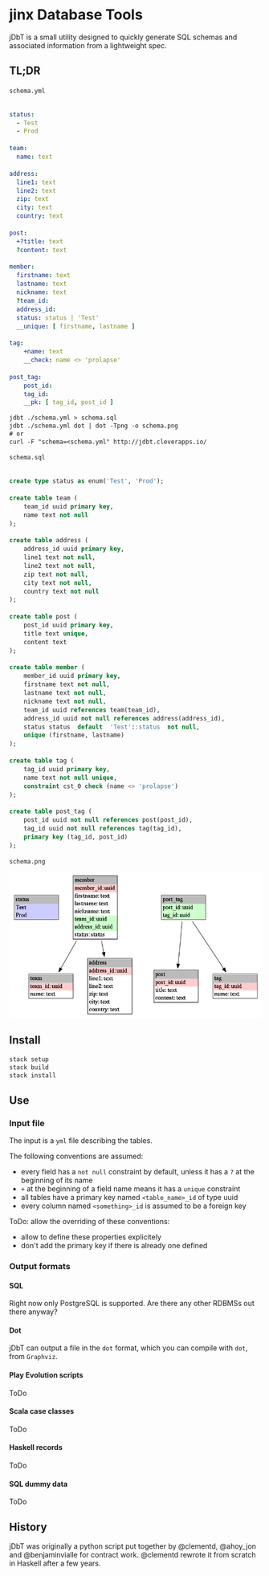 # jinx Database Tools

jDbT is a small utility designed to quickly generate SQL schemas and
associated information from a lightweight spec.

## TL;DR

`schema.yml`

```yaml

status:
  - Test
  - Prod

team:
  name: text

address:
  line1: text
  line2: text
  zip: text
  city: text
  country: text

post:
  +?title: text
  ?content: text

member:
  firstname: text
  lastname: text
  nickname: text
  ?team_id:
  address_id:
  status: status | 'Test'
  __unique: [ firstname, lastname ]

tag:
    +name: text
    __check: name <> 'prolapse'

post_tag:
    post_id:
    tag_id:
    __pk: [ tag_id, post_id ]

```

    jdbt ./schema.yml > schema.sql
    jdbt ./schema.yml dot | dot -Tpng -o schema.png
    # or
    curl -F "schema=<schema.yml" http://jdbt.cleverapps.io/


`schema.sql`

```sql

create type status as enum('Test', 'Prod');

create table team (
    team_id uuid primary key,
    name text not null
);

create table address (
    address_id uuid primary key,
    line1 text not null,
    line2 text not null,
    zip text not null,
    city text not null,
    country text not null
);

create table post (
    post_id uuid primary key,
    title text unique,
    content text
);

create table member (
    member_id uuid primary key,
    firstname text not null,
    lastname text not null,
    nickname text not null,
    team_id uuid references team(team_id),
    address_id uuid not null references address(address_id),
    status status  default  'Test'::status  not null,
    unique (firstname, lastname)
);

create table tag (
    tag_id uuid primary key,
    name text not null unique,
    constraint cst_0 check (name <> 'prolapse')
);

create table post_tag (
    post_id uuid not null references post(post_id),
    tag_id uuid not null references tag(tag_id),
    primary key (tag_id, post_id)
);

```

`schema.png`

![](./schema.png)

## Install

    stack setup
    stack build
    stack install

## Use

### Input file

The input is a `yml` file describing the tables.

The following conventions are assumed:

 - every field has a `not null` constraint by default, unless it has a `?` at
   the beginning of its name
 - `+` at the beginning of a field name means it has a `unique` constraint
 - all tables have a primary key named `<table_name>_id` of type uuid
 - every column named `<something>_id` is assumed to be a foreign key

ToDo: allow the overriding of these conventions:

 - allow to define these properties explicitely
 - don't add the primary key if there is already one defined

### Output formats

#### SQL

Right now only PostgreSQL is supported. Are there any other RDBMSs out there
anyway?

#### Dot

jDbT can output a file in the `dot` format, which you can compile with `dot`,
from `Graphviz`.

#### Play Evolution scripts

ToDo

#### Scala case classes

ToDo

#### Haskell records

ToDo

#### SQL dummy data

ToDo

## History

jDbT was originally a python script put together by @clementd, @ahoy\_jon and
@benjaminvialle for contract work. @clementd rewrote it from scratch in
Haskell after a few years.

